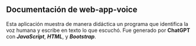 ## Documentación de web-app-voice

Esta aplicación muestra de manera didáctica un programa que identifica la voz humana y escribe en texto lo que escuchó. Fue generado por **ChatGPT** con ***JavaScript***, ***HTML***, y ***Bootstrap***.
